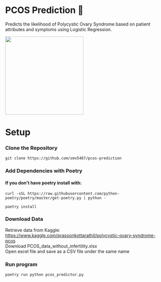 # PCOS Prediction 🥼
Predicts the likelihood of Polycystic Ovary Syndrome based on patient attributes and symptoms using Logistic Regression.  

<img src="https://user-images.githubusercontent.com/78241340/148820557-059fb761-d8ca-48e1-8426-c1dc287d2413.png" width="250">

# Setup
### Clone the Repository 
`git clone https://github.com/smv5467/pcos-prediction`

### Add Dependencies with Poetry 
#### If you don't have poetry install with:
`curl -sSL https://raw.githubusercontent.com/python-poetry/poetry/master/get-poetry.py | python -`  

`poetry install `  

### Download Data
Retrieve data from Kaggle: https://www.kaggle.com/prasoonkottarathil/polycystic-ovary-syndrome-pcos  
Download PCOS_data_without_infertility.xlsx  
Open excel file and save as a CSV file under the same name

### Run program
`poetry run python pcos_predictor.py`

